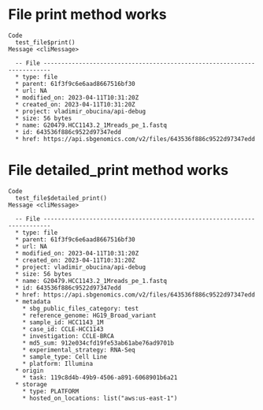 # File print method works

    Code
      test_file$print()
    Message <cliMessage>
      
      -- File ------------------------------------------------------------------------
      * type: file
      * parent: 61f3f9c6e6aad8667516bf30
      * url: NA
      * modified_on: 2023-04-11T10:31:20Z
      * created_on: 2023-04-11T10:31:20Z
      * project: vladimir_obucina/api-debug
      * size: 56 bytes
      * name: G20479.HCC1143.2_1Mreads_pe_1.fastq
      * id: 643536f886c9522d97347edd
      * href: https://api.sbgenomics.com/v2/files/643536f886c9522d97347edd

# File detailed_print method works

    Code
      test_file$detailed_print()
    Message <cliMessage>
      
      -- File ------------------------------------------------------------------------
      * type: file
      * parent: 61f3f9c6e6aad8667516bf30
      * url: NA
      * modified_on: 2023-04-11T10:31:20Z
      * created_on: 2023-04-11T10:31:20Z
      * project: vladimir_obucina/api-debug
      * size: 56 bytes
      * name: G20479.HCC1143.2_1Mreads_pe_1.fastq
      * id: 643536f886c9522d97347edd
      * href: https://api.sbgenomics.com/v2/files/643536f886c9522d97347edd
      * metadata
        * sbg_public_files_category: test
        * reference_genome: HG19_Broad_variant
        * sample_id: HCC1143_1M
        * case_id: CCLE-HCC1143
        * investigation: CCLE-BRCA
        * md5_sum: 912e034cfd19fe53ab61abe76ad9701b
        * experimental_strategy: RNA-Seq
        * sample_type: Cell Line
        * platform: Illumina
      * origin
        * task: 119c8d4b-49b9-4506-a891-6068901b6a21
      * storage
        * type: PLATFORM
        * hosted_on_locations: list("aws:us-east-1")
